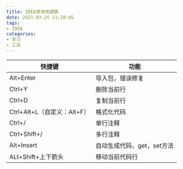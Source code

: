 ```yaml
---
title: IDEA常用快捷键
date: 2021-03-25 11:28:45
tags:
- IDEA
categories: 
- 学习
- 工具
---
```


| 快捷键                      | 功能                       |
| --------------------------- | -------------------------- |
| Alt+Enter                   | 导入包，错误修复           |
| Ctrl+Y                      | 删除当前行                 |
| Ctrl+D                      | 复制当前行                 |
| Ctrl+Alt+L（自定义：Alt+F） | 格式化代码                 |
| Ctrl+/                      | 单行注释                   |
| Ctrl+Shift+/                | 多行注释                   |
| Alt+Insert                  | 自动生成代码，get，set方法 |
| ALt+Shift+上下箭头          | 移动当前代码行             |

